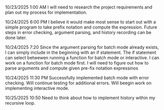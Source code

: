 10/23/2025 1:00 AM 
I will need to research the project requirements and plan out my process for implementation.

10/24/2025 6:00 PM 
I believe it would make most sense to start out with a simple program to take prefix notation and compute the expression. Future steps in error checking, argument parsing, and history recording can be done later.

10/24/2025 7:20
Since the argument parsing for batch mode already exists, I can simply include in the beginning with an if statement. The if statement can select betwewen running a function for batch mode or interactive. I can work on a function for batch mode first. I will need to figure out how to parse arguments and compute given pre-fix notation expressinos

10/24/2025 11:30 PM
Successfully implemented batch mode with error checking. Will continue testing for additional errors. Will beegin work on implementing interactive mode.

10/25/2025 10:50
Need to think about how to implement history within my recursive loop. 
